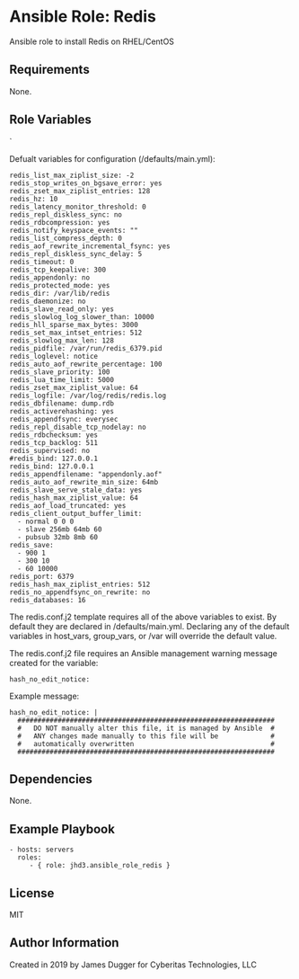 Ansible Role: Redis
=========

Ansible role to install Redis on RHEL/CentOS

Requirements
------------

None.

Role Variables
--------------


`

Defualt variables for configuration (/defaults/main.yml):
```aidl
redis_list_max_ziplist_size: -2
redis_stop_writes_on_bgsave_error: yes
redis_zset_max_ziplist_entries: 128
redis_hz: 10
redis_latency_monitor_threshold: 0
redis_repl_diskless_sync: no
redis_rdbcompression: yes
redis_notify_keyspace_events: ""
redis_list_compress_depth: 0
redis_aof_rewrite_incremental_fsync: yes
redis_repl_diskless_sync_delay: 5
redis_timeout: 0
redis_tcp_keepalive: 300
redis_appendonly: no
redis_protected_mode: yes
redis_dir: /var/lib/redis
redis_daemonize: no
redis_slave_read_only: yes
redis_slowlog_log_slower_than: 10000
redis_hll_sparse_max_bytes: 3000
redis_set_max_intset_entries: 512
redis_slowlog_max_len: 128
redis_pidfile: /var/run/redis_6379.pid
redis_loglevel: notice
redis_auto_aof_rewrite_percentage: 100
redis_slave_priority: 100
redis_lua_time_limit: 5000
redis_zset_max_ziplist_value: 64
redis_logfile: /var/log/redis/redis.log
redis_dbfilename: dump.rdb
redis_activerehashing: yes
redis_appendfsync: everysec
redis_repl_disable_tcp_nodelay: no
redis_rdbchecksum: yes
redis_tcp_backlog: 511
redis_supervised: no
#redis_bind: 127.0.0.1
redis_bind: 127.0.0.1
redis_appendfilename: "appendonly.aof"
redis_auto_aof_rewrite_min_size: 64mb
redis_slave_serve_stale_data: yes
redis_hash_max_ziplist_value: 64
redis_aof_load_truncated: yes
redis_client_output_buffer_limit:
  - normal 0 0 0
  - slave 256mb 64mb 60
  - pubsub 32mb 8mb 60
redis_save:
  - 900 1
  - 300 10
  - 60 10000
redis_port: 6379
redis_hash_max_ziplist_entries: 512
redis_no_appendfsync_on_rewrite: no
redis_databases: 16
```

The redis.conf.j2 template requires all of the above variables to exist.  By default they are declared  in /defaults/main.yml. Declaring  any of the default variables in host_vars, group_vars, or /var will override the default value.

The redis.conf.j2 file requires an Ansible management warning message created for the variable:

`hash_no_edit_notice:`

Example message:

```
hash_no_edit_notice: |
  ################################################################
  #   DO NOT manually alter this file, it is managed by Ansible  #
  #   ANY changes made manually to this file will be             #
  #   automatically overwritten                                  #
  ################################################################
```

Dependencies
------------

None.

Example Playbook
----------------

    - hosts: servers
      roles:
         - { role: jhd3.ansible_role_redis }

License
-------

MIT

Author Information
------------------

Created in 2019 by James Dugger for Cyberitas Technologies, LLC
